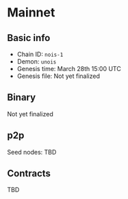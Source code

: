 # Mainnet

## Basic info

- Chain ID: `nois-1`
- Demon: `unois`
- Genesis time: March 28th 15:00 UTC
- Genesis file: Not yet finalized

## Binary

Not yet finalized

## p2p

Seed nodes: TBD

## Contracts

TBD
